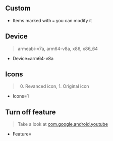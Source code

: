 **Custom**
---

- Items marked with `=` you can modify it 

**Device**
---
> armeabi-v7a, arm64-v8a, x86, x86_64

- Device=arm64-v8a

**Icons**
---
> 0. Revanced icon, 1. Original icon

- Icons=1

**Turn off feature**
---
> Take a look at [com.google.android.youtube](https://github.com/revanced/revanced-patches)

- Feature=
